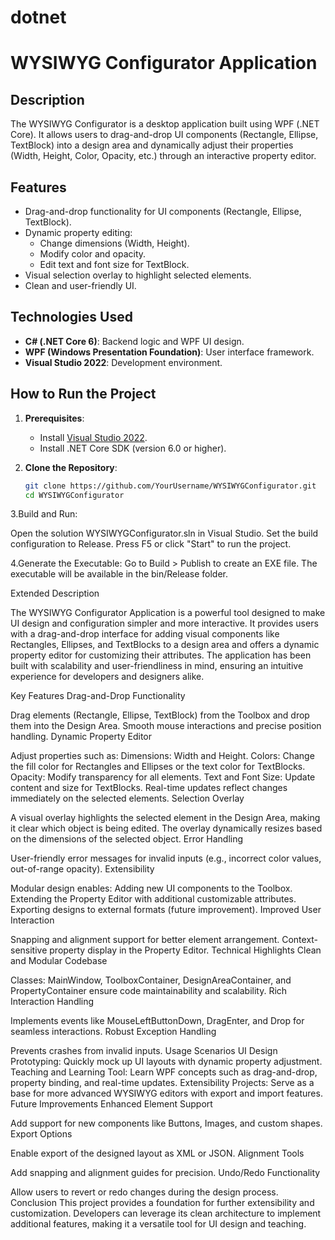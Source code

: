 # dotnet
# WYSIWYG Configurator Application

## Description
The WYSIWYG Configurator is a desktop application built using WPF (.NET Core). 
It allows users to drag-and-drop UI components (Rectangle, Ellipse, TextBlock) 
into a design area and dynamically adjust their properties (Width, Height, Color, Opacity, etc.) 
through an interactive property editor.

## Features
- Drag-and-drop functionality for UI components (Rectangle, Ellipse, TextBlock).
- Dynamic property editing:
  - Change dimensions (Width, Height).
  - Modify color and opacity.
  - Edit text and font size for TextBlock.
- Visual selection overlay to highlight selected elements.
- Clean and user-friendly UI.

## Technologies Used
- **C# (.NET Core 6)**: Backend logic and WPF UI design.
- **WPF (Windows Presentation Foundation)**: User interface framework.
- **Visual Studio 2022**: Development environment.

## How to Run the Project
1. **Prerequisites**:
   - Install [Visual Studio 2022](https://visualstudio.microsoft.com/).
   - Install .NET Core SDK (version 6.0 or higher).

2. **Clone the Repository**:
   ```bash   
   git clone https://github.com/YourUsername/WYSIWYGConfigurator.git
   cd WYSIWYGConfigurator
3.Build and Run:

Open the solution WYSIWYGConfigurator.sln in Visual Studio.
Set the build configuration to Release.
Press F5 or click "Start" to run the project.

4.Generate the Executable:
Go to Build > Publish to create an EXE file.
The executable will be available in the bin/Release folder.

Extended Description

The WYSIWYG Configurator Application is a powerful tool designed to make UI design and configuration simpler and more interactive. It provides users with a drag-and-drop interface for adding visual components like Rectangles, Ellipses, and TextBlocks to a design area and offers a dynamic property editor for customizing their attributes. The application has been built with scalability and user-friendliness in mind, ensuring an intuitive experience for developers and designers alike.

Key Features
Drag-and-Drop Functionality

Drag elements (Rectangle, Ellipse, TextBlock) from the Toolbox and drop them into the Design Area.
Smooth mouse interactions and precise position handling.
Dynamic Property Editor

Adjust properties such as:
Dimensions: Width and Height.
Colors: Change the fill color for Rectangles and Ellipses or the text color for TextBlocks.
Opacity: Modify transparency for all elements.
Text and Font Size: Update content and size for TextBlocks.
Real-time updates reflect changes immediately on the selected elements.
Selection Overlay

A visual overlay highlights the selected element in the Design Area, making it clear which object is being edited.
The overlay dynamically resizes based on the dimensions of the selected object.
Error Handling

User-friendly error messages for invalid inputs (e.g., incorrect color values, out-of-range opacity).
Extensibility

Modular design enables:
Adding new UI components to the Toolbox.
Extending the Property Editor with additional customizable attributes.
Exporting designs to external formats (future improvement).
Improved User Interaction

Snapping and alignment support for better element arrangement.
Context-sensitive property display in the Property Editor.
Technical Highlights
Clean and Modular Codebase

Classes: MainWindow, ToolboxContainer, DesignAreaContainer, and PropertyContainer ensure code maintainability and scalability.
Rich Interaction Handling

Implements events like MouseLeftButtonDown, DragEnter, and Drop for seamless interactions.
Robust Exception Handling

Prevents crashes from invalid inputs.
Usage Scenarios
UI Design Prototyping: Quickly mock up UI layouts with dynamic property adjustment.
Teaching and Learning Tool: Learn WPF concepts such as drag-and-drop, property binding, and real-time updates.
Extensibility Projects: Serve as a base for more advanced WYSIWYG editors with export and import features.
Future Improvements
Enhanced Element Support

Add support for new components like Buttons, Images, and custom shapes.
Export Options

Enable export of the designed layout as XML or JSON.
Alignment Tools

Add snapping and alignment guides for precision.
Undo/Redo Functionality

Allow users to revert or redo changes during the design process.
Conclusion
This project provides a foundation for further extensibility and customization. Developers can leverage its clean architecture to implement additional features, making it a versatile tool for UI design and teaching.
